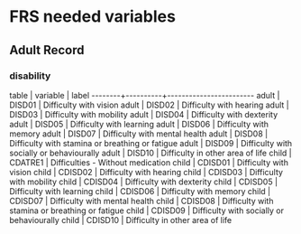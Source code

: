 # FRS needed variables

## Adult Record

### disability

 table   | variable | label
 --------+----------+------------------------
 adult   | DISD01   | Difficulty with vision
 adult   | DISD02   | Difficulty with hearing
 adult   | DISD03   | Difficulty with mobility
 adult   | DISD04   | Difficulty with dexterity
 adult   | DISD05   | Difficulty with learning
 adult   | DISD06   | Difficulty with memory
 adult   | DISD07   | Difficulty with mental health
 adult   | DISD08   | Difficulty with stamina or breathing or fatigue
 adult   | DISD09   | Difficulty with socially or behaviourally
 adult   | DISD10   | Difficulty in other area of life
 child   | CDATRE1  | Difficulties - Without medication
 child   | CDISD01  | Difficulty with vision
 child   | CDISD02  | Difficulty with hearing
 child   | CDISD03  | Difficulty with mobility
 child   | CDISD04  | Difficulty with dexterity
 child   | CDISD05  | Difficulty with learning
 child   | CDISD06  | Difficulty with memory
 child   | CDISD07  | Difficulty with mental health
 child   | CDISD08  | Difficulty with stamina or breathing or fatigue
 child   | CDISD09  | Difficulty with socially or behaviourally
 child   | CDISD10  | Difficulty in other area of life
